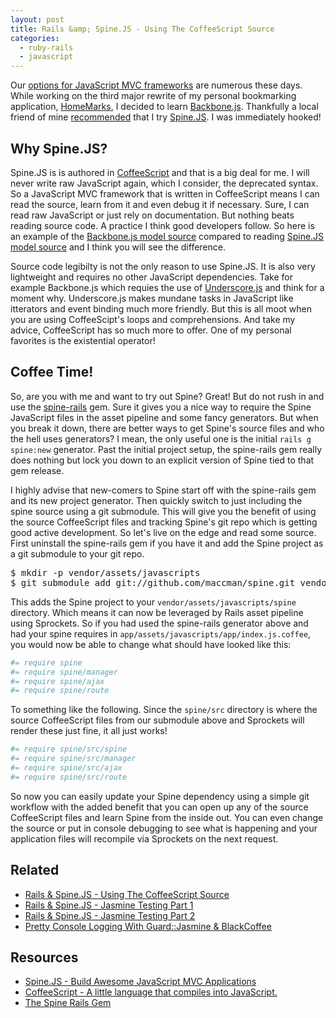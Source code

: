 ```yaml
---
layout: post
title: Rails &amp; Spine.JS - Using The CoffeeScript Source
categories: 
  - ruby-rails
  - javascript
---
```


<p>
  Our <a href="http://addyosmani.com/blog/short-musings-on-javascript-mv-tech-stacks/">options for JavaScript MVC frameworks</a> are numerous these days. While working on the third major rewrite of my personal bookmarking application, <a href="http://homemarks.com/">HomeMarks</a>, I decided to learn <a href="http://documentcloud.github.com/backbone/">Backbone.js</a>. Thankfully a local friend of mine <a href="https://twitter.com/#!/brennandunn/status/153487553062907905">recommended</a> that I try <a href="http://spinejs.com/">Spine.JS</a>. I was immediately hooked! 
</p>


<h2>Why Spine.JS?</h2>

<p>
  Spine.JS is is authored in <a href="http://coffeescript.org/">CoffeeScript</a> and that is a big deal for me. I will never write raw JavaScript again, which I consider, the deprecated syntax. So a JavaScript MVC framework that is written in CoffeeScript means I can read the source, learn from it and even debug it if necessary. Sure, I can read raw JavaScript or just rely on documentation. But nothing beats reading source code. A practice I think good developers follow. So here is an example of the <a href="https://github.com/documentcloud/backbone/blob/master/backbone.js#L151">Backbone.js model source</a> compared to reading <a href="https://github.com/maccman/spine/blob/master/src/spine.coffee#L83">Spine.JS model source</a> and I think you will see the difference.
</p>

<p>
  Source code legibilty is not the only reason to use Spine.JS. It is also very lightweight and requires no other JavaScript dependencies. Take for example Backbone.js which requies the use of <a href="http://documentcloud.github.com/underscore/">Underscore.js</a> and think for a moment why. Underscore.js makes mundane tasks in JavaScript like itterators and event binding much more friendly. But this is all moot when you are using CoffeeScipt's loops and comprehensions. And take my advice, CoffeeScript has so much more to offer. One of my personal favorites is the existential operator!
</p>



<h2>Coffee Time!</h2>

<p>
  So, are you with me and want to try out Spine? Great! But do not rush in and use the <a href="http://github.com/maccman/spine-rails">spine-rails</a> gem. Sure it gives you a nice way to require the Spine JavaScript files in the asset pipeline and some fancy generators. But when you break it down, there are better ways to get Spine's source files and who the hell uses generators? I mean, the only useful one is the initial <code>rails g spine:new</code> generator. Past the initial project setup, the spine-rails gem really does nothing but lock you down to an explicit version of Spine tied to that gem release. 
</p>

<p>
  I highly advise that new-comers to Spine start off with the spine-rails gem and its new project generator. Then quickly switch to just including the spine source using a git submodule. This will give you the benefit of using the source CoffeeScript files and tracking Spine's git repo which is getting good active development. So let's live on the edge and read some source. First uninstall the spine-rails gem if you have it and add the Spine project as a git submodule to your git repo.
</p>

<pre class="command">
$ mkdir -p vendor/assets/javascripts
$ git submodule add git://github.com/maccman/spine.git vendor/assets/javascripts/spine
</pre>

<p>
  This adds the Spine project to your <code>vendor/assets/javascripts/spine</code> directory. Which means it can now be leveraged by Rails asset pipeline using Sprockets. So if you had used the spine-rails generator above and had your spine requires in <code>app/assets/javascripts/app/index.js.coffee</code>, you would now be able to change what should have looked like this:
</p>

```ruby
#= require spine
#= require spine/manager
#= require spine/ajax
#= require spine/route
```

<p>
  To something like the following. Since the <code>spine/src</code> directory is where the source CoffeeScript files from our submodule above and Sprockets will render these just fine, it all just works!
</p>

```ruby
#= require spine/src/spine
#= require spine/src/manager
#= require spine/src/ajax
#= require spine/src/route
```

<p>
  So now you can easily update your Spine dependency using a simple git workflow with the added benefit that you can open up any of the source CoffeeScript files and learn Spine from the inside out. You can even change the source or put in console debugging to see what is happening and your application files will recompile via Sprockets on the next request.
</p>


<h2>Related</h2>

<ul>
  <li><a href="/2012/01/15/rails-and-spine-js-using-the-coffeescript-source/">Rails &amp; Spine.JS - Using The CoffeeScript Source</a></li>
  <li><a href="/2012/01/16/rails-and-spine-js-jasmine-testing-part-1/">Rails &amp; Spine.JS - Jasmine Testing Part 1</a></li>
  <li><a href="/2012/01/17/rails-and-spine-js-jasmine-testing-part-2/">Rails &amp; Spine.JS - Jasmine Testing Part 2</a></li>
  <li><a href="/2012/02/01/pretty-console-logging-with-guardjasmine-black-coffee/">Pretty Console Logging With Guard::Jasmine &amp; BlackCoffee</a></li>  
</ul>


<h2>Resources</h2>

<ul>
  <li><a href="http://spinejs.com/">Spine.JS - Build Awesome JavaScript
  MVC Applications</a></li>
  <li><a href="http://coffeescript.org/">CoffeeScript - A little language that compiles into JavaScript.</a></li>
  <li><a href="http://github.com/maccman/spine-rails">The Spine Rails Gem</a></li>
</ul>


